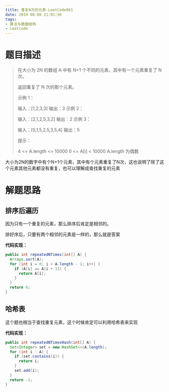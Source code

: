 ```yaml
---
title: 重复N次的元素-LeetCode961
date: 2019-08-08 21:01:56
tags: 
- 算法与数据结构
- Leetcode
---
```


# 题目描述

> 在大小为 2N 的数组 A 中有 N+1 个不同的元素，其中有一个元素重复了 N 次。
>
> 返回重复了 N 次的那个元素。
>
>  示例 1：
>
> 输入：\[1,2,3,3]
> 输出：3
> 示例 2：
>
> 输入：\[2,1,2,5,3,2]
> 输出：2
> 示例 3：
>
> 输入：\[5,1,5,2,5,3,5,4]
> 输出：5
>
>
> 提示：
>
> 4 <= A.length <= 10000
> 0 <= A\[i] < 10000
> A.length 为偶数

大小为2N的数字中有个N+1个元素，其中有个元素重复了N次，这也说明了除了这个元素其他元素都没有重复，也可以理解成查找重复的元素

<!--more-->

# 解题思路

## 排序后遍历

因为只有一个重复的元素，那么排序后肯定是相邻的。

排好序后，只要有两个相邻的元素是一样的，那么就是答案

**代码实现：**

```java
public int repeatedNTimes(int[] A) {
  Arrays.sort(A);
  for (int i = 0; i < A.length - 1; i++) {
    if (A[i] == A[i + 1]) {
      return A[i];
    }
  }
  return 0;
}
```

## 哈希表

这个题也相当于查找重复元素，这个时候肯定可以利用哈希表来实现

**代码实现：**

```java
public int repeatedNTimesHash(int[] A) {
  Set<Integer> set = new HashSet<>(A.length);
  for (int i : A) {
    if (set.contains(i)) {
      return i;
    }
    set.add(i);
  }
  return -1;
}
```

